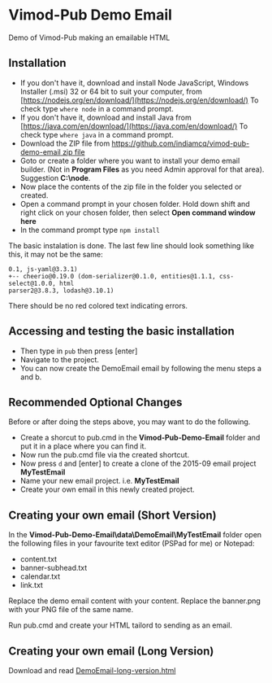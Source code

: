 # Vimod-Pub Demo Email

Demo of Vimod-Pub making an emailable HTML

## Installation 

* If you don't have it, download and install Node JavaScript, Windows Installer (.msi) 32 or 64 bit to suit your computer, from [https://nodejs.org/en/download/](https://nodejs.org/en/download/) To check type `where node` in a command prompt.
* If you don't have it, download and install Java from [https://java.com/en/download/](https://java.com/en/download/) To check type `where java` in a command prompt.
* Download the ZIP file from [https://github.com/indiamcq/vimod-pub-demo-email zip file](https://github.com/indiamcq/vimod-pub-demo-email/archive/master.zip)
* Goto or create a folder where you want to install your demo email builder. (Not in **Program Files** as you need Admin approval for that area). Suggestion **C:\node**. 
* Now place the contents of the zip file in the folder you selected or created.
* Open a command prompt in your chosen folder. Hold down shift and right click on your chosen folder, then select **Open command window here**
* In the command prompt type `npm install`

The basic instalation is done. The last few line should look something like this, it may not be the same:

```
0.1, js-yaml@3.3.1)
+-- cheerio@0.19.0 (dom-serializer@0.1.0, entities@1.1.1, css-select@1.0.0, html
parser2@3.8.3, lodash@3.10.1)
```

There should be no red colored text indicating errors.

## Accessing and testing the basic installation

* Then type in `pub`  then press \[enter\]
* Navigate to the project.
* You can now create the DemoEmail email by following the menu steps a and b.

## Recommended Optional Changes

Before or after doing the steps above, you may want to do the following.

* Create a shorcut to pub.cmd in the **Vimod-Pub-Demo-Email** folder and put it in a place where you can find it.
* Now run the pub.cmd file via the created shortcut.
* Now press `d` and \[enter\] to create a clone of the 2015-09 email project **MyTestEmail** 
* Name your new email project. i.e. **MyTestEmail**
* Create your own email in this newly created project.

## Creating your own email (Short Version)

In the  **Vimod-Pub-Demo-Email\data\DemoEmail\MyTestEmail** folder open the following files in your favourite text editor (PSPad for me) or Notepad:

* content.txt
* banner-subhead.txt
* calendar.txt
* link.txt

Replace the demo email content with your content. Replace the banner.png with your PNG file of the same name.
 
Run pub.cmd and create your HTML tailord to sending as an email.
 
## Creating your own email (Long Version)
 
Download and read [DemoEmail-long-version.html](DemoEmail-long-version.html)